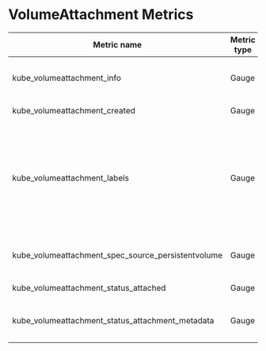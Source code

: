 # VolumeAttachment Metrics

| Metric name                                        | Metric type | Description                                                                                                     | Labels/tags                                                                                                          | Status       |
| -------------------------------------------------- | ----------- | --------------------------------------------------------------------------------------------------------------- | -------------------------------------------------------------------------------------------------------------------- | ------------ |
| kube_volumeattachment_info                         | Gauge       |                                                                                                                 | `volumeattachment`=&lt;volumeattachment-name&gt; <br> `attacher`=&lt;attacher-name&gt; <br> `node`=&lt;node-name&gt; | EXPERIMENTAL |
| kube_volumeattachment_created                      | Gauge       |                                                                                                                 | `volumeattachment`=&lt;volumeattachment-name&gt;                                                                     | EXPERIMENTAL |
| kube_volumeattachment_labels                       | Gauge       | Kubernetes labels converted to Prometheus labels controlled via [--metric-labels-allowlist](../../developer/cli-arguments.md) | `volumeattachment`=&lt;volumeattachment-name&gt; <br> `label_VOLUMEATTACHMENT_LABEL`=&lt;VOLUMEATTACHMENT_LABEL&gt;  | EXPERIMENTAL |
| kube_volumeattachment_spec_source_persistentvolume | Gauge       |                                                                                                                 | `volumeattachment`=&lt;volumeattachment-name&gt; <br> `volumename`=&lt;persistentvolume-name&gt;                     | EXPERIMENTAL |
| kube_volumeattachment_status_attached              | Gauge       |                                                                                                                 | `volumeattachment`=&lt;volumeattachment-name&gt;                                                                     | EXPERIMENTAL |
| kube_volumeattachment_status_attachment_metadata   | Gauge       |                                                                                                                 | `volumeattachment`=&lt;volumeattachment-name&gt; <br> `metadata_METADATA_KEY`=&lt;METADATA_VALUE&gt;                 | EXPERIMENTAL |
